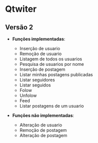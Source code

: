 # Qtwiter


## Versão 2
- **Funções implementadas**:
  - Inserção de usuario
  - Remoção de usuario
  - Listagem de todos os usuarios
  - Pesquisa de usuarios por nome
  - Inserção de postagem
  - Listar minhas postagens publicadas
  - Listar seguidores
  - Listar seguidos
  - Folow
  - Unfolow
  - Feed
  - Listar postagens de um usuario

- **Funções não implementadas**:
  - Alteração de usuario
  - Remoção de postagem
  - Alteração de postagem  
  

